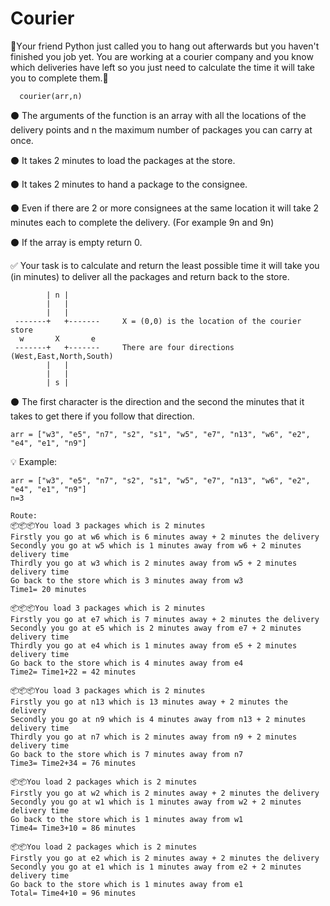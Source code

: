 # Courier  

🔨Υour friend Python just called you to hang out afterwards but you haven't finished you job yet. You are working at a courier company and you know which deliveries have left so you just need to calculate the time it will take you to complete them.🔨
```
  courier(arr,n)
```
⚫ The arguments of the function is an array with all the locations of the delivery points and n the maximum number of packages you can carry at once.

⚫ It takes 2 minutes to load the packages at the store.

⚫ It takes 2 minutes to hand a package to the consignee.

⚫ Even if there are 2 or more consignees at the same location it will take 2 minutes each to complete the delivery. (For example 9n and 9n)

⚫ If the array is empty return 0.

✅ Your task is to calculate and return the least possible time it will take you (in minutes) to deliver all the packages and return back to the store.
```
        | n |
        |   |
        |   |
 -------+   +-------     X = (0,0) is the location of the courier store
  w       X       e      
 -------+   +-------     There are four directions (West,East,North,South)
        |   |
        |   |
        | s |
```
⚫ The first character is the direction and the second the minutes that it takes to get there if you follow that direction.
```
arr = ["w3", "e5", "n7", "s2", "s1", "w5", "e7", "n13", "w6", "e2", "e4", "e1", "n9"]
```
💡 Example:
```
arr = ["w3", "e5", "n7", "s2", "s1", "w5", "e7", "n13", "w6", "e2", "e4", "e1", "n9"] 
n=3

Route:
📦📦📦You load 3 packages which is 2 minutes
Firstly you go at w6 which is 6 minutes away + 2 minutes the delivery
Secondly you go at w5 which is 1 minutes away from w6 + 2 minutes delivery time
Thirdly you go at w3 which is 2 minutes away from w5 + 2 minutes delivery time
Go back to the store which is 3 minutes away from w3
Time1= 20 minutes

📦📦📦You load 3 packages which is 2 minutes
Firstly you go at e7 which is 7 minutes away + 2 minutes the delivery
Secondly you go at e5 which is 2 minutes away from e7 + 2 minutes delivery time
Thirdly you go at e4 which is 1 minutes away from e5 + 2 minutes delivery time
Go back to the store which is 4 minutes away from e4
Time2= Time1+22 = 42 minutes

📦📦📦You load 3 packages which is 2 minutes
Firstly you go at n13 which is 13 minutes away + 2 minutes the delivery
Secondly you go at n9 which is 4 minutes away from n13 + 2 minutes delivery time
Thirdly you go at n7 which is 2 minutes away from n9 + 2 minutes delivery time
Go back to the store which is 7 minutes away from n7
Time3= Time2+34 = 76 minutes

📦📦You load 2 packages which is 2 minutes
Firstly you go at w2 which is 2 minutes away + 2 minutes the delivery
Secondly you go at w1 which is 1 minutes away from w2 + 2 minutes delivery time
Go back to the store which is 1 minutes away from w1
Time4= Time3+10 = 86 minutes

📦📦You load 2 packages which is 2 minutes
Firstly you go at e2 which is 2 minutes away + 2 minutes the delivery
Secondly you go at e1 which is 1 minutes away from e2 + 2 minutes delivery time
Go back to the store which is 1 minutes away from e1
Total= Time4+10 = 96 minutes
```
